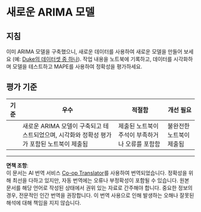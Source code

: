 <!--
CO_OP_TRANSLATOR_METADATA:
{
  "original_hash": "1c814013e10866dfd92cdb32caaae3ac",
  "translation_date": "2025-09-03T22:46:26+00:00",
  "source_file": "7-TimeSeries/2-ARIMA/assignment.md",
  "language_code": "ko"
}
-->
# 새로운 ARIMA 모델

## 지침

이미 ARIMA 모델을 구축했으니, 새로운 데이터를 사용하여 새로운 모델을 만들어 보세요 (예: [Duke의 데이터셋 중 하나](http://www2.stat.duke.edu/~mw/ts_data_sets.html)). 작업 내용을 노트북에 기록하고, 데이터를 시각화하며 모델을 테스트하고 MAPE를 사용하여 정확성을 평가하세요.

## 평가 기준

| 기준      | 우수                                                                                                              | 적절함                                                 | 개선 필요                           |
| --------- | ----------------------------------------------------------------------------------------------------------------- | ------------------------------------------------------ | ----------------------------------- |
|           | 새로운 ARIMA 모델이 구축되고 테스트되었으며, 시각화와 정확성 평가가 포함된 노트북이 제출됨                          | 제출된 노트북이 주석이 부족하거나 오류를 포함함         | 불완전한 노트북이 제출됨            |

---

**면책 조항**:  
이 문서는 AI 번역 서비스 [Co-op Translator](https://github.com/Azure/co-op-translator)를 사용하여 번역되었습니다. 정확성을 위해 최선을 다하고 있지만, 자동 번역에는 오류나 부정확성이 포함될 수 있습니다. 원본 문서를 해당 언어로 작성된 상태에서 권위 있는 자료로 간주해야 합니다. 중요한 정보의 경우, 전문적인 인간 번역을 권장합니다. 이 번역 사용으로 인해 발생하는 오해나 잘못된 해석에 대해 책임을 지지 않습니다.